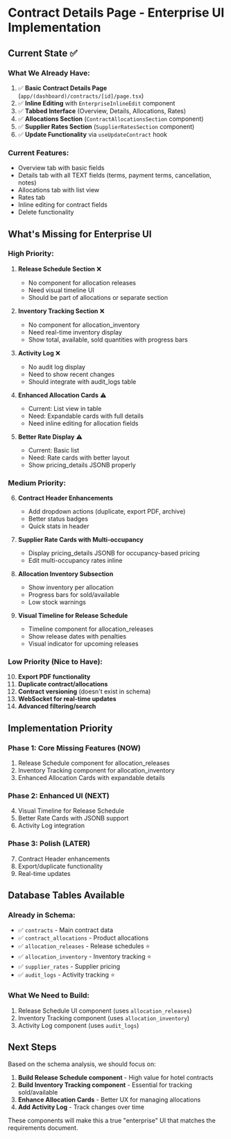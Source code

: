 # Contract Details Page - Enterprise UI Implementation

## Current State ✅

### What We Already Have:
1. ✅ **Basic Contract Details Page** (`app/(dashboard)/contracts/[id]/page.tsx`)
2. ✅ **Inline Editing** with `EnterpriseInlineEdit` component
3. ✅ **Tabbed Interface** (Overview, Details, Allocations, Rates)
4. ✅ **Allocations Section** (`ContractAllocationsSection` component)
5. ✅ **Supplier Rates Section** (`SupplierRatesSection` component)
6. ✅ **Update Functionality** via `useUpdateContract` hook

### Current Features:
- Overview tab with basic fields
- Details tab with all TEXT fields (terms, payment terms, cancellation, notes)
- Allocations tab with list view
- Rates tab
- Inline editing for contract fields
- Delete functionality

## What's Missing for Enterprise UI

### High Priority:

1. **Release Schedule Section** ❌
   - No component for allocation releases
   - Need visual timeline UI
   - Should be part of allocations or separate section

2. **Inventory Tracking Section** ❌
   - No component for allocation_inventory
   - Need real-time inventory display
   - Show total, available, sold quantities with progress bars

3. **Activity Log** ❌
   - No audit log display
   - Need to show recent changes
   - Should integrate with audit_logs table

4. **Enhanced Allocation Cards** ⚠️
   - Current: List view in table
   - Need: Expandable cards with full details
   - Need inline editing for allocation fields

5. **Better Rate Display** ⚠️
   - Current: Basic list
   - Need: Rate cards with better layout
   - Show pricing_details JSONB properly

### Medium Priority:

6. **Contract Header Enhancements**
   - Add dropdown actions (duplicate, export PDF, archive)
   - Better status badges
   - Quick stats in header

7. **Supplier Rate Cards with Multi-occupancy**
   - Display pricing_details JSONB for occupancy-based pricing
   - Edit multi-occupancy rates inline

8. **Allocation Inventory Subsection**
   - Show inventory per allocation
   - Progress bars for sold/available
   - Low stock warnings

9. **Visual Timeline for Release Schedule**
   - Timeline component for allocation_releases
   - Show release dates with penalties
   - Visual indicator for upcoming releases

### Low Priority (Nice to Have):

10. **Export PDF functionality**
11. **Duplicate contract/allocations**
12. **Contract versioning** (doesn't exist in schema)
13. **WebSocket for real-time updates**
14. **Advanced filtering/search**

## Implementation Priority

### Phase 1: Core Missing Features (NOW)
1. Release Schedule component for allocation_releases
2. Inventory Tracking component for allocation_inventory
3. Enhanced Allocation Cards with expandable details

### Phase 2: Enhanced UI (NEXT)
4. Visual Timeline for Release Schedule
5. Better Rate Cards with JSONB support
6. Activity Log integration

### Phase 3: Polish (LATER)
7. Contract Header enhancements
8. Export/duplicate functionality
9. Real-time updates

## Database Tables Available

### Already in Schema:
- ✅ `contracts` - Main contract data
- ✅ `contract_allocations` - Product allocations
- ✅ `allocation_releases` - Release schedules ⭐
- ✅ `allocation_inventory` - Inventory tracking ⭐
- ✅ `supplier_rates` - Supplier pricing
- ✅ `audit_logs` - Activity tracking ⭐

### What We Need to Build:
1. Release Schedule UI component (uses `allocation_releases`)
2. Inventory Tracking component (uses `allocation_inventory`)
3. Activity Log component (uses `audit_logs`)

## Next Steps

Based on the schema analysis, we should focus on:

1. **Build Release Schedule component** - High value for hotel contracts
2. **Build Inventory Tracking component** - Essential for tracking sold/available
3. **Enhance Allocation Cards** - Better UX for managing allocations
4. **Add Activity Log** - Track changes over time

These components will make this a true "enterprise" UI that matches the requirements document.
